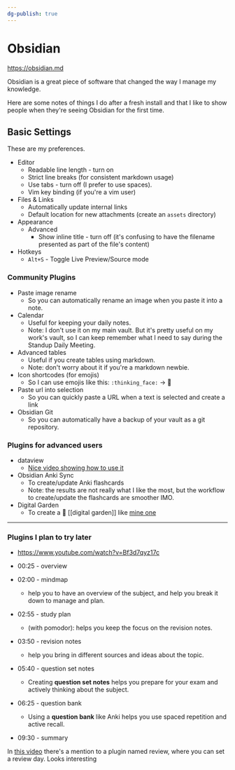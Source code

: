 ```yaml
---
dg-publish: true
---
```

# Obsidian

<https://obsidian.md>

Obsidian is a great piece of software that changed the way I manage my knowledge.

Here are some notes of things I do after a fresh install and that I like to show people when they're seeing Obsidian for the first time.

## Basic Settings

These are my preferences.

- Editor
    - Readable line length - turn on
    - Strict line breaks (for consistent markdown usage)
    - Use tabs - turn off (I prefer to use spaces).
    - Vim key binding (if you're a vim user)
- Files & Links
    - Automatically update internal links
    - Default location for new attachments (create an `assets` directory)
- Appearance
    - Advanced
        - Show inline title - turn off (it's confusing to have the filename presented as part of the file's content)
- Hotkeys
    - `Alt+S` - Toggle Live Preview/Source mode


### Community Plugins

- Paste image rename
    - So you can automatically rename an image when you paste it into a note.
- Calendar
    - Useful for keeping your daily notes.
    - Note: I don't use it on my main vault. But it's pretty useful on my work's vault, so I can keep remember what I need to say during the Standup Daily Meeting.
- Advanced tables
    - Useful if you create tables using markdown.
    - Note: don't worry about it if you're a markdown newbie.
- Icon shortcodes (for emojis)
    - So I can use emojis like this: `:thinking_face:` -> 🤔
- Paste url into selection
    - So you can quickly paste a URL when a text is selected and create a link
- Obsidian Git
    - So you can automatically have a backup of your vault as a git repository.

### Plugins for advanced users

- dataview
    - [Nice video showing how to use it](https://www.youtube.com/watch?v=8yjNuiSBSAM)
- Obsidian Anki Sync
    - To create/update Anki flashcards
    - Note: the results are not really what I like the most, but the workflow to create/update the flashcards are smoother IMO.
- Digital Garden
    - To create a 🌱 [[digital garden]] like [mine one](https://meleu.netlify.app)

---

### Plugins I plan to try later

- <https://www.youtube.com/watch?v=Bf3d7qyz17c>

- 00:25 - overview
- 02:00 - mindmap
    - help you to have an overview of the subject, and help you break it down to manage and plan.
- 02:55 - study plan
    - (with pomodor): helps you keep the focus on the revision notes.
- 03:50 - revision notes
    - help you bring in different sources and ideas about the topic.
- 05:40 - question set notes
    - Creating **question set notes** helps you prepare for your exam and actively thinking about the subject.
- 06:25 - question bank
    - Using a **question bank** like Anki helps you use spaced repetition and active recall.
- 09:30 - summary

In [this video](https://www.youtube.com/watch?v=X61wRmfZU8Y) there's a mention to a plugin named review, where you can set a review day. Looks interesting
